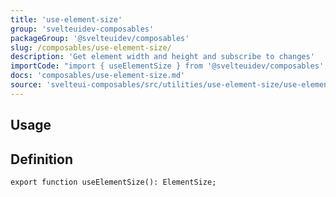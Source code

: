 ```yaml
---
title: 'use-element-size'
group: 'svelteuidev-composables'
packageGroup: '@svelteuidev/composables'
slug: /composables/use-element-size/
description: 'Get element width and height and subscribe to changes'
importCode: "import { useElementSize } from '@svelteuidev/composables';"
docs: 'composables/use-element-size.md'
source: 'svelteui-composables/src/utilities/use-element-size/use-element-size.ts'
---
```


<script lang='ts'>
    import { Demo, ComposableDemos } from '@svelteuidev/demos';
</script>

## Usage

<Demo demo={ComposableDemos.useElementSizeDemo.usage} />

## Definition

```tsx
export function useElementSize(): ElementSize;
```
